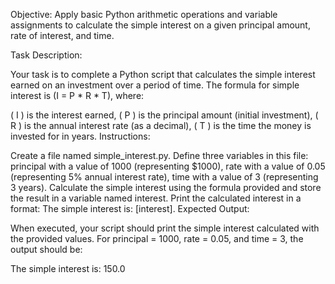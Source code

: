 Objective: Apply basic Python arithmetic operations and variable assignments to calculate the simple interest on a given principal amount, rate of interest, and time.

Task Description:

Your task is to complete a Python script that calculates the simple interest earned on an investment over a period of time. The formula for simple interest is (I = P * R * T), where:

( I ) is the interest earned,
( P ) is the principal amount (initial investment),
( R ) is the annual interest rate (as a decimal),
( T ) is the time the money is invested for in years.
Instructions:

Create a file named simple_interest.py.
Define three variables in this file:
principal with a value of 1000 (representing $1000),
rate with a value of 0.05 (representing 5% annual interest rate),
time with a value of 3 (representing 3 years).
Calculate the simple interest using the formula provided and store the result in a variable named interest.
Print the calculated interest in a format: The simple interest is: [interest].
Expected Output:

When executed, your script should print the simple interest calculated with the provided values. For principal = 1000, rate = 0.05, and time = 3, the output should be:

The simple interest is: 150.0
